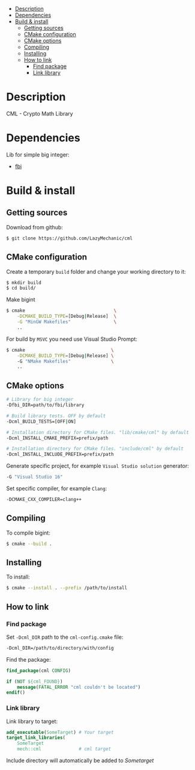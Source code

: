 - [Description](#description)
- [Dependencies](#dependencies)
- [Build & install](#build--install)
  - [Getting sources](#getting-sources)
  - [CMake configuration](#cmake-configuration)
  - [CMake options](#cmake-options)
  - [Compiling](#compiling)
  - [Installing](#installing)
  - [How to link](#how-to-link)
    - [Find package](#find-package)
    - [Link library](#link-library)

# Description
CML - Crypto Math Library

# Dependencies
Lib for simple big integer: <br>
- [fbi](https://github.com/LazyMechanic/fbi)

# Build & install
## Getting sources
Download from github:
```bash
$ git clone https://github.com/LazyMechanic/cml
```

## CMake configuration
Create a temporary `build` folder and change your working directory to it:
```bash
$ mkdir build
$ cd build/
```

Make bigint
```bash
$ cmake                                 \
    -DCMAKE_BUILD_TYPE=[Debug|Release]  \
    -G "MinGW Makefiles"                \
    ..
```

For build by `MSVC` you need use Visual Studio Prompt:
```bash
$ cmake                                \
    -DCMAKE_BUILD_TYPE=[Debug|Release] \ 
    -G "NMake Makefiles"               \
    ..
```

## CMake options
```bash
# Library for big integer
-Dfbi_DIR=path/to/fbi/library

# Build library tests. OFF by default
-Dcml_BUILD_TESTS=[OFF|ON]

# Installation directory for CMake files. "lib/cmake/cml" by default
-Dcml_INSTALL_CMAKE_PREFIX=prefix/path

# Installation directory for CMake files. "include/cml" by default
-Dcml_INSTALL_INCLUDE_PREFIX=prefix/path
```

Generate specific project, for example `Visual Studio solution` generator:
```bash
-G "Visual Studio 16"
```

Set specific compiler, for example `Clang`:
```bash
-DCMAKE_CXX_COMPILER=clang++
```

## Compiling
To compile bigint:
```bash
$ cmake --build .
```

## Installing
To install:
```bash
$ cmake --install . --prefix /path/to/install
```

## How to link
### Find package
Set `-Dcml_DIR` path to the `cml-config.cmake` file:
```bash
-Dcml_DIR=/path/to/directory/with/config
```

Find the package:
```cmake
find_package(cml CONFIG)

if (NOT ${cml_FOUND})
    message(FATAL_ERROR "cml couldn't be located")
endif()
```

### Link library
Link library to target:
```cmake
add_executable(SomeTarget) # Your target
target_link_libraries(
    SomeTarget 
    mech::cml              # cml target
```
Include directory will automatically be added to *Sometarget*